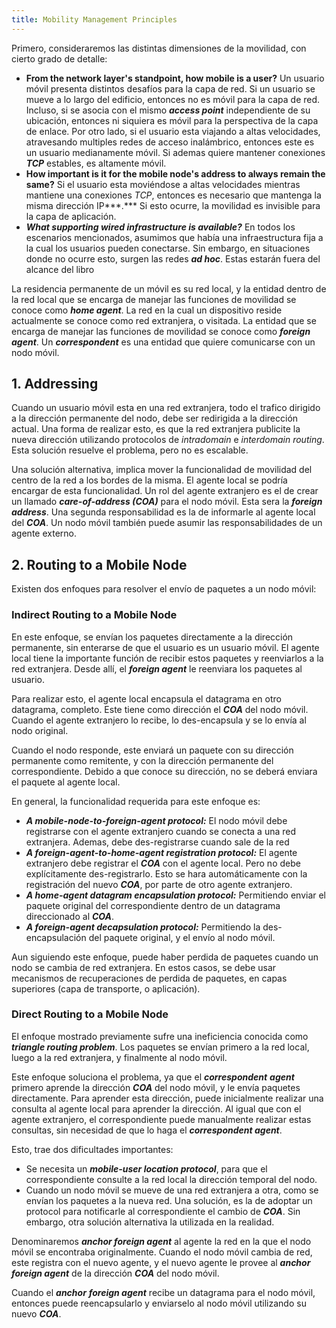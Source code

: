 ```yaml
---
title: Mobility Management Principles
---
```


Primero, consideraremos las distintas dimensiones de la movilidad, con cierto grado de detalle:

- **From the network layer's standpoint, how mobile is a user?** Un usuario móvil presenta distintos desafíos para la capa de red. Si un usuario se mueve a lo largo del edificio, entonces no es móvil para la capa de red. Incluso, si se asocia con el mismo ***access point*** independiente de su ubicación, entonces ni siquiera es móvil para la perspectiva de la capa de enlace. Por otro lado, si el usuario esta viajando a altas velocidades, atravesando multiples redes de acceso inalámbrico, entonces este es un usuario medianamente móvil. Si ademas quiere mantener conexiones ***TCP*** estables, es altamente móvil.
- **How important is it for the mobile node's address to always remain the same?** Si el usuario esta moviéndose a altas velocidades mientras mantiene una conexiones *TCP*, entonces es necesario que mantenga la misma dirección IP***.*** Si esto ocurre, la movilidad es invisible para la capa de aplicación.
- ***What supporting wired infrastructure is available?*** En todos los escenarios mencionados, asumimos que había una infraestructura fija a la cual los usuarios pueden conectarse. Sin embargo, en situaciones donde no ocurre esto, surgen las redes ***ad hoc***. Estas estarán fuera del alcance del libro

La residencia permanente de un móvil es su red local, y la entidad dentro de la red local que se encarga de manejar las funciones de movilidad se conoce como ***home agent***. La red en la cual un dispositivo reside actualmente se conoce como red extranjera, o visitada. La entidad que se encarga de manejar las funciones de movilidad se conoce como ***foreign agent***. Un ***correspondent*** es una entidad que quiere comunicarse con un nodo móvil.

## 1. Addressing

Cuando un usuario móvil esta en una red extranjera, todo el trafico dirigido a la dirección permanente del nodo, debe ser redirigida a la dirección actual. Una forma de realizar esto, es que la red extranjera publicite la nueva dirección utilizando protocolos de *intradomain* e *interdomain* *routing*. Esta solución resuelve el problema, pero no es escalable.

Una solución alternativa, implica mover la funcionalidad de movilidad del centro de la red a los bordes de la misma. El agente local se podría encargar de esta funcionalidad. Un rol del agente extranjero es el de crear un llamado ***care-of-address (COA)*** para el nodo móvil. Esta sera la ***foreign address***. Una segunda responsabilidad es la de informarle al agente local del ***COA***. Un nodo móvil también puede asumir las responsabilidades de un agente externo.

## 2. Routing to a Mobile Node

Existen dos enfoques para resolver el envío de paquetes a un nodo móvil:

### Indirect Routing to a Mobile Node

En este enfoque, se envían los paquetes directamente a la dirección permanente, sin enterarse de que el usuario es un usuario móvil. El agente local tiene la importante función de recibir estos paquetes y reenviarlos a la red extranjera. Desde allí, el ***foreign agent*** le reenviara los paquetes al usuario.

Para realizar esto, el agente local encapsula el datagrama en otro datagrama, completo. Este tiene como dirección el ***COA*** del nodo móvil. Cuando el agente extranjero lo recibe, lo des-encapsula y se lo envía al nodo original.

Cuando el nodo responde, este enviará un paquete con su dirección permanente como remitente, y con la dirección permanente del correspondiente. Debido a que conoce su dirección, no se deberá enviara el paquete al agente local.

En general, la funcionalidad requerida para este enfoque es:

- ***A mobile-node-to-foreign-agent protocol:*** El nodo móvil debe registrarse con el agente extranjero cuando se conecta a una red extranjera. Ademas, debe des-registrarse cuando sale de la red
- ***A foreign-agent-to-home-agent registration protocol:*** El agente extranjero debe registrar el ***COA*** con el agente local. Pero no debe explícitamente des-registrarlo. Esto se hara automáticamente con la registración del nuevo ***COA***, por parte de otro agente extranjero.
- ***A home-agent datagram encapsulation protocol:*** Permitiendo enviar el paquete original del correspondiente dentro de un datagrama direccionado al ***COA***.
- ***A foreign-agent decapsulation protocol:*** Permitiendo la des-encapsulación del paquete original, y el envío al nodo móvil.

Aun siguiendo este enfoque, puede haber perdida de paquetes cuando un nodo se cambia de red extranjera. En estos casos, se debe usar mecanismos de recuperaciones de perdida de paquetes, en capas superiores (capa de transporte, o aplicación).

### Direct Routing to a Mobile Node

El enfoque mostrado previamente sufre una ineficiencia conocida como ***triangle routing problem***. Los paquetes se envían primero a la red local, luego a la red extranjera, y finalmente al nodo móvil.

Este enfoque soluciona el problema, ya que el ***correspondent*** ***agent*** primero aprende la dirección ***COA*** del nodo móvil, y le envía paquetes directamente. Para aprender esta dirección, puede inicialmente realizar una consulta al agente local para aprender la dirección. Al igual que con el agente extranjero, el correspondiente puede manualmente realizar estas consultas, sin necesidad de que lo haga el ***correspondent agent***.

Esto, trae dos dificultades importantes:

- Se necesita un ***mobile-user location protocol***, para que el correspondiente consulte a la red local la dirección temporal del nodo.
- Cuando un nodo móvil se mueve de una red extranjera a otra, como se envían los paquetes a la nueva red. Una solución, es la de adoptar un protocol para notificarle al correspondiente el cambio de ***COA***. Sin embargo, otra solución alternativa la utilizada en la realidad.

Denominaremos ***anchor foreign agent*** al agente la red en la que el nodo móvil se encontraba originalmente. Cuando el nodo móvil cambia de red, este registra con el nuevo agente, y el nuevo agente le provee al ***anchor foreign agent*** de la dirección ***COA*** del nodo móvil.

Cuando el ***anchor*** ***foreign agent*** recibe un datagrama para el nodo móvil, entonces puede reencapsularlo y enviarselo al nodo móvil utilizando su nuevo ***COA***.
